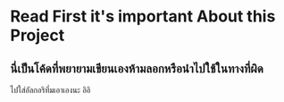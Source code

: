 ﻿# Read First it's important About this Project
นี่เป็นโค้ดที่พยายามเขียนเองห้ามลอกหรือนำไปใช้ในทางที่ผิด	
-----------------------------------------------------------------------------------------------
ไปใส่อัลกอริทึ่มเอาเองนะ อิอิ